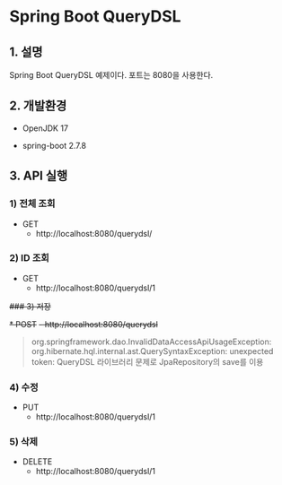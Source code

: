 # Spring Boot QueryDSL

## 1. 설명
Spring Boot QueryDSL 예제이다. 포트는 8080을 사용한다.

## 2. 개발환경

* OpenJDK 17

* spring-boot 2.7.8

## 3. API 실행

### 1) 전체 조회

* GET
  - http://localhost:8080/querydsl/

### 2) ID 조회

* GET
  - http://localhost:8080/querydsl/1

~~### 3) 저장~~

~~* POST~~
  ~~- http://localhost:8080/querydsl~~

> org.springframework.dao.InvalidDataAccessApiUsageException: org.hibernate.hql.internal.ast.QuerySyntaxException: unexpected token:
> QueryDSL 라이브러리 문제로 JpaRepository의 save를 이용

### 4) 수정

* PUT
  - http://localhost:8080/querydsl/1

### 5) 삭제

* DELETE
  - http://localhost:8080/querydsl/1
